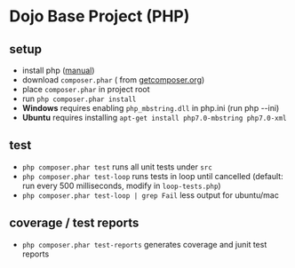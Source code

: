 # Dojo Base Project (PHP)

## setup
* install php ([manual](http://php.net/manual/de/install.php))
* download `composer.phar` ( from [getcomposer.org](https://getcomposer.org/download/))
* place `composer.phar` in project root
* run `php composer.phar install`
* **Windows** requires enabling `php_mbstring.dll` in php.ini (run php --ini)
* **Ubuntu** requires installing `apt-get install php7.0-mbstring php7.0-xml`

## test
* `php composer.phar test` runs all unit tests under `src`
* `php composer.phar test-loop` runs tests in loop until cancelled (default: run every 500 milliseconds, modify in `loop-tests.php`)
* `php composer.phar test-loop | grep Fail` less output for ubuntu/mac

## coverage / test reports
* `php composer.phar test-reports` generates coverage and junit test reports